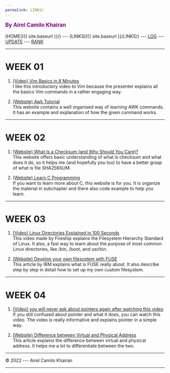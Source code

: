 ```yaml
---
permalink: LINKS/
---
```

<span style="color:purple; font-weight:bold; font-size:larger;">By Airel Camilo Khairan</span>
<br><br>
[HOME]({{ site.baseurl }}/) ---
[LINKS]({{ site.baseurl }}/LINKS/) ---
[LOG](https://airelcamilo.github.io/os222/TXT/mylog.txt) ---
[UPDATE](https://airelcamilo.github.io/os222/TXT/myupdate.txt) ---
[RANK](https://airelcamilo.github.io/os222/TXT/myrank.txt)
<br>
<hr>

# WEEK 01

1. [(Video) Vim Basics in 8 Minutes](https://www.youtube.com/watch?v=ggSyF1SVFr4)<br>
I like this introductory video to Vim because the presenter explains all the basics Vim commands in a rather engaging way.

2. [(Website) Awk Tutorial](https://www.tutorialspoint.com/awk/index.htm)<br>
This website contains a well organised way of learning AWK commands. It has an example and explanation of how the given command works.

<hr>

# WEEK 02

1. [(Website) What Is a Checksum (and Why Should You Care)?](https://www.howtogeek.com/363735/what-is-a-checksum-and-why-should-you-care/)<br>
This website offers basic understanding of what is checksum and what does it do, so it helps me (and hopefully you too) to have a better grasp of what is file SHA256SUM.

2. [(Website) Learn C Programming](https://www.w3schools.com/c/)<br>
If you want to learn more about C, this website is for you. It is organize the material in subchapter and there also code example to help you learn.

<hr>

# WEEK 03

1. [(Video) Linux Directories Explained in 100 Seconds](https://www.youtube.com/watch?v=42iQKuQodW4)<br>
This video made by Fireship explains the Filesystem Hierarchy Standard of Linux. It also, a fast way to learn about the purpose of most common Linux directories, like /bin, /boot, and usr/bin.

2. [(Website) Develop your own filesystem with FUSE](https://developer.ibm.com/articles/l-fuse/)<br>
This article by IBM explains what is FUSE really about. It also describe step by step in detail how to set up my own custom filesystem.

<hr>

# WEEK 04

1. [(Video) you will never ask about pointers again after watching this video](https://www.youtube.com/watch?v=2ybLD6_2gKM)<br>
If you still confused about pointer and what it does, you can watch this video. The video is really informative and explains pointer in a simple way.

2. [(Website) Difference between Virtual and Physical Address](https://www.javatpoint.com/virtual-vs-physical-address)<br>
This article explains the difference between virtual and physical address. It helps me a lot to differentiate between the two.

<hr>
© 2022 --- Airel Camilo Khairan
<hr>
